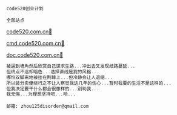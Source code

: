 
`code520创业计划`

`全部站点`

[code520.com.cn📌](http://code520.com.cn)

[cmd.code520.com.cn📌](http://cmd.code520.com.cn)

[doc.code520.com.cn📌](http://doc.code520.com.cn)

```js
被逼到墙角然后欣赏自己谋求生路...冲出去又发现歧路蔓延...
但终点不远却暗色...选择直线是我的风格...
哪怕双脚离地被挂在荆棘上...但冷静会让人退缩...
所以装分卖傻绕行之不让人察觉我这几年的伤心...暂时我要的生活不是这样的...
但我决定要干什么都会很像样的...别劝我...
我无悔...为理想坚持吧...哈...
```

`邮箱: zhou125disorder@qmail.com`
